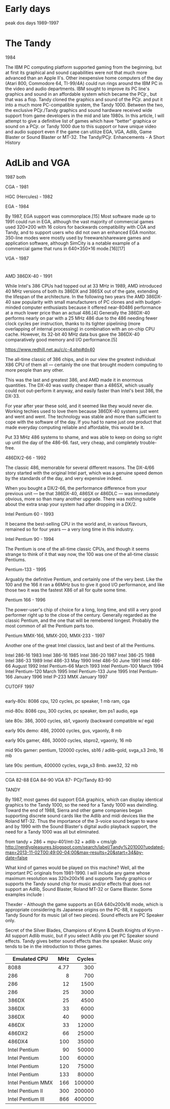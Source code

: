 
# Early days


peak dos days 1989-1997


# The Tandy

1984

The IBM PC computing platform supported gaming from the beginning, but at first its graphical and sound capabilities were not that much more advanced than an Apple II's. Other inexpensive home computers of the day (Atari 800, Commodore 64, TI-99/4A) could run rings around the IBM PC in the video and audio departments. IBM sought to improve its PC line's graphics and sound in an affordable system which became the PCjr., but that was a flop.  Tandy cloned the graphics and sound of the PCjr. and put it into a much more PC-compatible system, the Tandy 1000.  Between the two, the exclusive PCjr./Tandy graphics and sound hardware received wide support from game developers in the mid and late 1980s.  In this article, I will attempt to give a definitive list of games which have "better" graphica or sound on a PCjr. or Tandy 1000 due to this support or have unique video and audio support even if the game can utilize EGA, VGA, Adlib, Game Blaster or Sound Blaster or MT-32.
The Tandy/PCjr. Enhancements - A Short History


# AdLib and VGA

1987 both




CGA - 1981


HGC (Hercules) - 1982


EGA - 1984

By 1987, EGA support was commonplace.[15] Most software made up to 1991 could run in EGA, although the vast majority of commercial games used 320×200 with 16 colors for backwards compatibility with CGA and Tandy, and to support users who did not own an enhanced EGA monitor. 350-line modes were mostly used by freeware/shareware games and application software, although SimCity is a notable example of a commercial game that runs in 640×350×16 mode.[16][17]


VGA - 1987





# 



# 

AMD 386DX-40 - 1991

While Intel's 386 CPUs had topped out at 33 MHz in 1989, AMD introduced 40 MHz versions of both its 386DX and 386SX out of the gate, extending the lifespan of the architecture. In the following two years the AMD 386DX-40 saw popularity with small manufacturers of PC clones and with budget-minded computer enthusiasts because it offered near-80486 performance at a much lower price than an actual 486.[4] Generally the 386DX-40 performs nearly on par with a 25 MHz 486 due to the 486 needing fewer clock cycles per instruction, thanks to its tighter pipelining (more overlapping of internal processing) in combination with an on-chip CPU cache. However, its 32-bit 40 MHz data bus gave the 386DX-40 comparatively good memory and I/O performance.[5]



https://www.redhill.net.au/c/c-4.php#dx40

The all-time classic of 386 chips, and in our view the greatest individual X86 CPU of them all — certainly the one that brought modern computing to more people than any other.

This was the last and greatest 386, and AMD made it in enormous quantities. The DX-40 was vastly cheaper than a 486SX, which usually could not out-perform it anyway, and easily faster than Intel's best 386, the DX-33.

For year after year these sold, and it seemed like they would never die. Working techies used to love them because 386DX-40 systems just went and went and went. The technology was stable and more than sufficient to cope with the software of the day. If you had to name just one product that made everyday computing reliable and affordable, this would be it.

Put 33 MHz 486 systems to shame, and was able to keep on doing so right up until the day of the 486-66.
fast, very cheap, and completely trouble-free.




486DX/2-66 - 1992

The classic 486, memorable for several different reasons. The DX-4/66 story started with the original Intel part, which was a genuine speed demon by the standards of the day, and very expensive indeed. 

When you bought a DX/2-66, the performance difference from your previous unit — be that 386DX-40, 486SX or 486DLC — was immediately obvious, more so than many another upgrade. There was nothing subtle about the extra snap your system had after dropping in a DX/2.



Intel Pentium 60 - 1993

It became the best-selling CPU in the world and, in various flavours, remained so for four years — a very long time in this industry. 


Intel Pentium 90 - 1994

The Pentium is one of the all-time classic CPUs, and though it seems strange to think of it that way now, the 100 was one of the all-time classic Pentiums.


Pentium-133 - 1995

Arguably the definitive Pentium, and certainly one of the very best. Like the 100 and the 166 it ran a 66MHz bus to give it good I/O performance, and like those two it was the fastest X86 of all for quite some time. 


Pentium 166 - 1996

The power-user's chip of choice for a long, long time, and still a very good performer right up to the close of the century. Generally regarded as the classic Pentium, and the one that will be remebered longest. Probably the most common of all the Pentium parts too.


Pentium MMX-166, MMX-200, MMX-233 - 1997

Another one of the great Intel classics, last and best of all the Pentiums.


Intel	286-16	1983
Intel	386-16	1985
Intel	386-20	1987
Intel	386-25	1988
Intel	386-33	1989
Intel	486-33	May 1990
Intel	486-50	June 1991
Intel	486-66	August 1992
Intel	Pentium-66	March 1993
Intel	Pentium-100	March 1994
Intel	Pentium-120	March 1995
Intel	Pentium-133	June 1995
Intel	Pentium-166	January 1996
Intel	P-233 MMX	January 1997



CUTOFF 1997



##

early-80s: 8086 cpu, 120 cycles, pc speaker, 1 mb ram, cga

mid-80s: 8086 cpu, 300 cycles, pc speaker, ibm ps1 audio, ega

late 80s: 386, 3000 cycles, sb1, vgaonly (backward compatible w/ ega)

early 90s demo: 486, 20000 cycles, gus, vgaonly, 8 mb

early 90s gamer, 486, 30000 cycles, sbpro2, vgaonly, 16 mb

mid 90s gamer: pentium, 120000 cycles, sb16 / adlib-gold, svga_s3 2mb, 16 mb

late 90s: pentium, 400000 cycles, svga_s3 8mb. awe32, 32 mb 

--------

CGA         82-88
EGA         84-90
VGA         87-
PCjr/Tandy  83-90




TANDY



By 1987, most games did support EGA graphics, which can display identical graphics to the Tandy 1000, so the need for a Tandy 1000 was dwindling.  Toward the end of 1988, Sierra and other game companies began supporting discrete sound cards like the Adlib and midi devices like the Roland MT-32.  Thus the importance of the 3-voice sound began to wane and by 1990 with the Sound Blaster's digital audio playback support, the need for a Tandy 1000 was all but eliminated. 



from
tandy + 286 + mpu-401/mt-32 + adlib + cms/gb
http://nerdlypleasures.blogspot.com/search/label/Tandy%201000?updated-max=2013-11-02T00:49:00-04:00&max-results=20&start=34&by-date=false

What kind of games would be played on this machine?  Well, all the important PC originals from 1981-1990. I will include any game whose maximum resolution was 320x200x16 and supports Tandy graphics or supports the Tandy sound chip for music and/or effects that does not support an Adlib, Sound Blaster, Roland MT-32 or Game Blaster.  Some examples include :

Thexder - Although the game supports an EGA 640x200x16 mode, which is appropriate considering its Japanese origins on the PC-88, it supports Tandy Sound for its music (all of two pieces).  Sound effects are PC Speaker only.

Secret of the Silver Blades, Champions of Krynn & Death Knights of Krynn - All support Adlib music, but if you select Adlib you get PC Speaker sound effects.  Tandy gives better sound effects than the speaker. Music only tends to be in the introduction to those games. 










<div class="compact" markdown>

| Emulated CPU      |  MHz | Cycles
|-------------------|-----:|-------:
| 8088              | 4.77 |    300
| 286               |    8 |    700
| 286               |   12 |   1500
| 286               |   25 |   3000
| 386DX             |   25 |   4500
| 386DX             |   33 |   6000
| 386DX             |   40 |   9000
| 486DX             |   33 |  12000
| 486DX2            |   66 |  25000
| 486DX4            |  100 |  35000
| Intel Pentium     |   90 |  50000
| Intel Pentium     |  100 |  60000
| Intel Pentium     |  120 |  75000
| Intel Pentium     |  133 |  80000
| Intel Pentium MMX |  166 | 100000
| Intel Pentium II  |  300 | 200000
| Intel Pentium III |  866 | 400000

</div>

